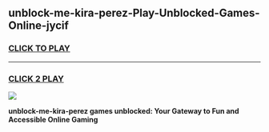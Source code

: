 
## unblock-me-kira-perez-Play-Unblocked-Games-Online-jycif
<h3>
<a href="https://premium76.site?title=unblock-me-kira-perez&ref=25A">CLICK TO PLAY</a></h3>
<hr>

<h3>
<a href="https://premium76.site?title=unblock-me-kira-perez&ref=25A">CLICK 2 PLAY</a>
  
</h3>

<a href="https://premium76.site?title=unblock-me-kira-perez&ref=25A"><img src="https://clearcache.store/games.png"></a>


**unblock-me-kira-perez games unblocked: Your Gateway to Fun and Accessible Online Gaming**
